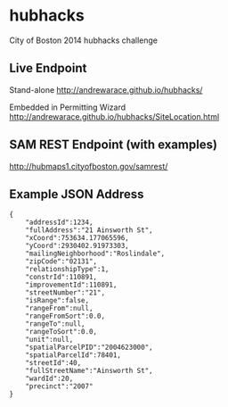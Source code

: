 hubhacks
=========

City of Boston 2014 hubhacks challenge

Live Endpoint
-------
Stand-alone
http://andrewarace.github.io/hubhacks/

Embedded in Permitting Wizard
http://andrewarace.github.io/hubhacks/SiteLocation.html

SAM REST Endpoint (with examples)
-----
http://hubmaps1.cityofboston.gov/samrest/

Example JSON Address
-----
```
{
	"addressId":1234,
	"fullAddress":"21 Ainsworth St",
	"xCoord":753634.177065596,
	"yCoord":2930402.91973303,
	"mailingNeighborhood":"Roslindale",
	"zipCode":"02131",
	"relationshipType":1,
	"constrId":110891,
	"improvementId":110891,
	"streetNumber":"21",
	"isRange":false,
	"rangeFrom":null,
	"rangeFromSort":0.0,
	"rangeTo":null,
	"rangeToSort":0.0,
	"unit":null,
	"spatialParcelPID":"2004623000",
	"spatialParcelId":78401,
	"streetId":40,
	"fullStreetName":"Ainsworth St",
	"wardId":20,
	"precinct":"2007"
}
```


